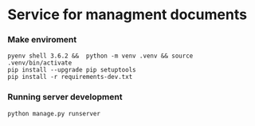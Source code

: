 # Service for managment documents #

### Make enviroment ###
```
pyenv shell 3.6.2 &&  python -m venv .venv && source .venv/bin/activate
pip install --upgrade pip setuptools
pip install -r requirements-dev.txt
```
### Running server development ###
```
python manage.py runserver
```

